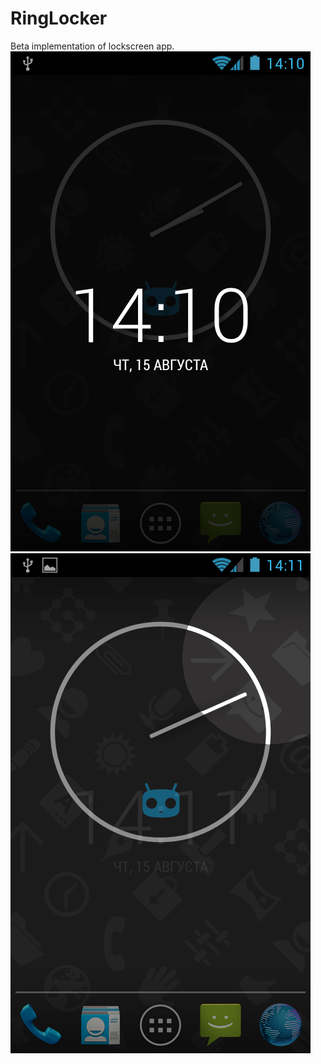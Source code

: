 RingLocker
==========
Beta implementation of lockscreen app.
![My image](https://github.com/AChep/RingLocker/raw/master/screenshots/Screenshot_2013-08-15-14-11-01.png)
![My image](https://github.com/AChep/RingLocker/raw/master/screenshots/Screenshot_2013-08-15-14-11-17.png)